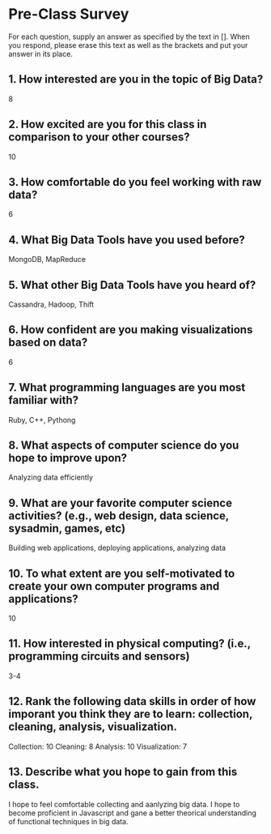 # Pre-Class Survey
For each question, supply an answer as specified by the text in [].  When you respond, please erase this text as well as the brackets and put your answer in its place.

## 1. How interested are you in the topic of Big Data?
  8

## 2. How excited are you for this class in comparison to your other courses? 
  10

## 3. How comfortable do you feel working with raw data?
  6

## 4. What Big Data Tools have you used before?
  MongoDB, MapReduce

## 5. What other Big Data Tools have you heard of?
  Cassandra, Hadoop, Thift

## 6. How confident are you making visualizations based on data?
  6

## 7. What programming languages are you most familiar with?
  Ruby, C++, Pythong

## 8. What aspects of computer science do you hope to improve upon?
  Analyzing data efficiently

## 9. What are your favorite computer science activities? (e.g., web design, data science, sysadmin, games, etc)
  Building web applications, deploying applications, analyzing data

## 10. To what extent are you self-motivated to create your own computer programs and applications?
  10

## 11. How interested in physical computing? (i.e., programming circuits and sensors)
  3-4

## 12. Rank the following data skills in order of how imporant you think they are to learn: collection, cleaning, analysis, visualization.
  Collection: 10
  Cleaning: 8
  Analysis: 10
  Visualization: 7

## 13. Describe what you hope to gain from this class.
  I hope to feel comfortable collecting and aanlyzing big data. I hope to become proficient in Javascript
  and gane a better theorical understanding of functional techniques in big data.

